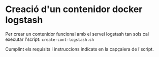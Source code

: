 # Creació d'un contenidor docker logstash

Per crear un contenidor funcional amb el servei logstash tan sols cal 
executar l'script: `create-cont-logstash.sh`

Cumplint els requisits i instruccions indicats en la capçalera de l'script.
